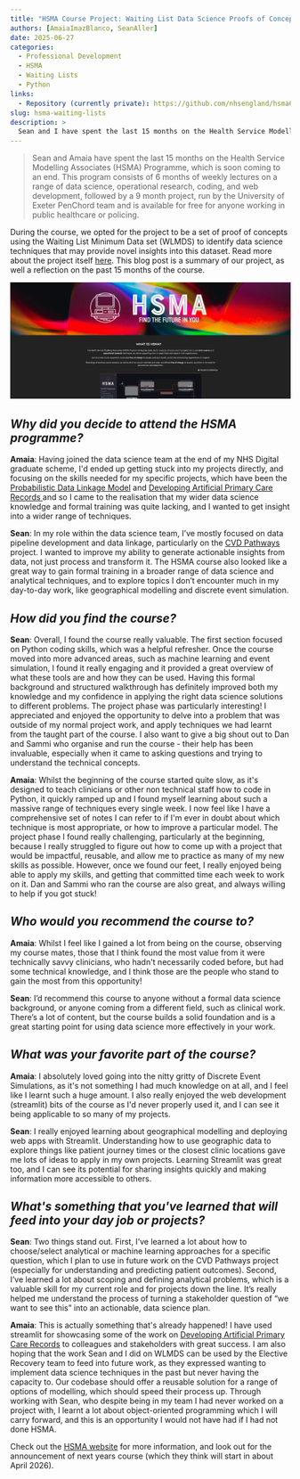 ```yaml
---
title: "HSMA Course Project: Waiting List Data Science Proofs of Concept"
authors: [AmaiaImazBlanco, SeanAller]
date: 2025-06-27
categories:
  - Professional Development
  - HSMA
  - Waiting Lists
  - Python
links:
  - Repository (currently private): https://github.com/nhsengland/hsma6_6048_concurrent_rtt_pathways
slug: hsma-waiting-lists
description: >
  Sean and I have spent the last 15 months on the Health Service Modelling Associates (HSMA) Programme, which is soon coming to an end. This program consists of 6 months of weekly lectures on a range of data science, operational research, coding, and web development, followed by a 9-month project. Sean and I opted for the project to be a set of proof of concepts using the Waiting List Minimum Data set (WLMDS) to identify data science techniques that may provide novel insights into this dataset. This blog post is a summary of our project, as well a reflection on the past 15 months.
---
```


> Sean and Amaia have spent the last 15 months on the Health Service Modelling Associates (HSMA) Programme, which is soon coming to an end. This program consists of 6 months of weekly lectures on a range of data science, operational research, coding, and web development, followed by a 9 month project, run by the University of Exeter PenChord team and is available for free for anyone working in public healthcare or policing.

During the course, we opted for the project to be a set of proof of concepts using the Waiting List Minimum Data set (WLMDS) to identify data science techniques that may provide novel insights into this dataset. Read more about the project itself [here](../../our_work/hsma-wlmds.md). This blog post is a summary of our project, as well a reflection on the past 15 months of the course.

<!-- more -->

![screenshot of the HSMA website homepage](../../images/blogs_images/hsma_website.png)

## _Why did you decide to attend the HSMA programme?_

**Amaia**: Having joined the data science team at the end of my NHS Digital graduate scheme, I'd ended up getting stuck into my projects directly, and focusing on the skills needed for my specific projects, which have been the [Probabilistic Data Linkage Model](../../our_work/data-linkage-hub/linkage-projects/better-matching.md) and [Developing Artificial Primary Care Records
](../../our_work/swpclab.md) and so I came to the realisation that my wider data science knowledge and formal training was quite lacking, and I wanted to get insight into a wider range of techniques.

**Sean**: In my role within the data science team, I’ve mostly focused on data pipeline development and data linkage, particularly on the [CVD Pathways](../../our_work/cvd_pathways.md) project. I wanted to improve my ability to generate actionable insights from data, not just process and transform it. The HSMA course also looked like a great way to gain formal training in a broader range of data science and analytical techniques, and to explore topics I don’t encounter much in my day-to-day work, like geographical modelling and discrete event simulation.

## _How did you find the course?_

**Sean**: Overall, I found the course really valuable. The first section focused on Python coding skills, which was a helpful refresher. Once the course moved into more advanced areas, such as machine learning and event simulation, I found it really engaging and it provided a great overview of what these tools are and how they can be used. Having this formal background and structured walkthrough has definitely improved both my knowledge and my confidence in applying the right data science solutions to different problems.
The project phase was particularly interesting! I appreciated and enjoyed the opportunity to delve into a problem that was outside of my normal project work, and apply techniques we had learnt from the taught part of the course. I also want to give a big shout out to Dan and Sammi who organise and run the course - their help has been invaluable, especially when it came to asking questions and trying to understand the technical concepts.

**Amaia**: Whilst the beginning of the course started quite slow, as it's designed to teach clinicians or other non technical staff how to code in Python, it quickly ramped up and I found myself learning about such a massive range of techniques every single week. I now feel like I have a comprehensive set of notes I can refer to if I'm ever in doubt about which technique is most appropriate, or how to improve a particular model. The project phase I found really challenging, particularly at the beginning, because I really struggled to figure out how to come up with a project that would be impactful, reusable, and allow me to practice as many of my new skills as possible. However, once we found our feet, I really enjoyed being able to apply my skills, and getting that committed time each week to work on it. Dan and Sammi who ran the course are also great, and always willing to help if you got stuck!

## _Who would you recommend the course to?_

**Amaia**: Whilst I feel like I gained a lot from being on the course, observing my course mates, those that I think found the most value from it were technically savvy clinicians, who hadn't necessarily coded before, but had some technical knowledge, and I think those are the people who stand to gain the most from this opportunity!

**Sean**: I’d recommend this course to anyone without a formal data science background, or anyone coming from a different field, such as clinical work. There’s a lot of content, but the course builds a solid foundation and is a great starting point for using data science more effectively in your work.

## _What was your favorite part of the course?_

**Amaia**: I absolutely loved going into the nitty gritty of Discrete Event Simulations, as it's not something I had much knowledge on at all, and I feel like I learnt such a huge amount. I also really enjoyed the web development (streamlit) bits of the course as I'd never properly used it, and I can see it being applicable to so many of my projects.

**Sean**: I really enjoyed learning about geographical modelling and deploying web apps with Streamlit. Understanding how to use geographic data to explore things like patient journey times or the closest clinic locations gave me lots of ideas to apply in my own projects. Learning Streamlit was great too, and I can see its potential for sharing insights quickly and making information more accessible to others.

## _What's something that you've learned that will feed into your day job or projects?_

**Sean**: Two things stand out. First, I’ve learned a lot about how to choose/select analytical or machine learning approaches for a specific question, which I plan to use in future work on the CVD Pathways project (especially for understanding and predicting patient outcomes). Second, I’ve learned a lot about scoping and defining analytical problems, which is a valuable skill for my current role and for projects down the line. It’s really helped me understand the process of turning a stakeholder question of “we want to see this” into an actionable, data science plan.

**Amaia**: This is actually something that's already happened! I have used streamlit for showcasing some of the work on [Developing Artificial Primary Care Records](../../our_work/swpclab.md) to colleagues and stakeholders with great success. I am also hoping that the work Sean and I did on WLMDS can be used by the Elective Recovery team to feed into future work, as they expressed wanting to implement data science techniques in the past but never having the capacity to. Our codebase should offer a reusable solution for a range of options of modelling, which should speed their process up. Through working with Sean, who despite being in my team I had never worked on a project with, I learnt a lot about object-oriented programming which I will carry forward, and this is an opportunity I would not have had if I had not done HSMA.

Check out the [HSMA website](https://hsma.co.uk/) for more information, and look out for the announcement of next years course (which they think will start in about April 2026).
